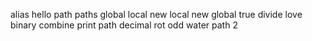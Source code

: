 alias
hello
path
paths
global
local
new local
new global
true
divide
love
binary
combine
print
path
decimal
rot
odd
water
path 2
